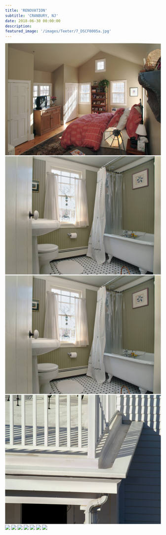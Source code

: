 ```yaml
---
title: 'RENOVATION'
subtitle: 'CRANBURY, NJ'
date: 2018-06-30 00:00:00
description: 
featured_image: '/images/Teeter/7_DSCF0005a.jpg'
---
```


<div class="gallery" data-columns="2">
	<img src="/images/Teeter/6_DSC0024.jpg">
	<img src="/images/Teeter/6_DSCF0006.jpg">
	<img src="/images/Teeter/6_DSCF0006.jpg">
	<img src="/images/Teeter/7_DSCF0011.jpg">
	<img src="/images/Teeter/DCSF0013b.jpg">
	<img src="/images/Teeter/Liv_2_DSCF0001.jpg">
	<img src="/images/Teeter/lr overview.jpg">
	<img src="/images/Teeter/teeter_kitchen.jpg">
	<img src="/images/Teeter/Teeter_liv_room_u.jpg">
	<img src="/images/Teeter/Teeter_porch_r.jpg">
	<img src="/images/Teeter/Teeter_side_r.jpg">
</div>
